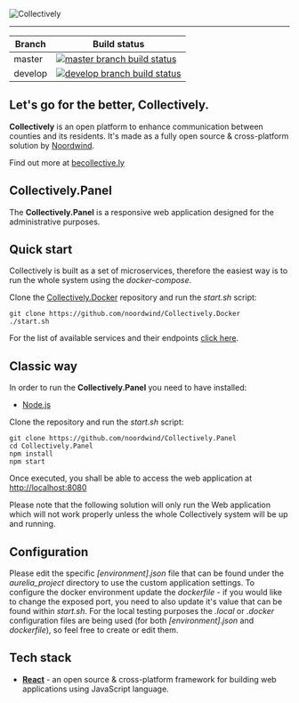 ![Collectively](https://github.com/noordwind/Collectively/blob/master/assets/collectively_logo.png)

----------------


|Branch             |Build status                                                  
|-------------------|-----------------------------------------------------
|master             |[![master branch build status](https://api.travis-ci.org/noordwind/Collectively.Panel.svg?branch=master)](https://travis-ci.org/noordwind/Collectively.Panel)
|develop            |[![develop branch build status](https://api.travis-ci.org/noordwind/Collectively.Panel.svg?branch=develop)](https://travis-ci.org/noordwind/Collectively.Panel/branches)

**Let's go for the better, Collectively​​.**
----------------

**Collectively** is an open platform to enhance communication between counties and its residents​. It's made as a fully open source & cross-platform solution by [Noordwind](https://noordwind.com).

Find out more at [becollective.ly](http://becollective.ly)

**Collectively.Panel**
----------------

The **Collectively.Panel** is a responsive web application designed for the administrative purposes.

**Quick start**
----------------

Collectively is built as a set of microservices, therefore the easiest way is to run the whole system using the *docker-compose*.

Clone the [Collectively.Docker](https://github.com/noordwind/Collectively.Docker) repository and run the *start.sh* script:

```
git clone https://github.com/noordwind/Collectively.Docker
./start.sh
```

For the list of available services and their endpoints [click here](https://github.com/noordwind/Collectively).

## Classic way

In order to run the **Collectively.Panel** you need to have installed:
- [Node.js](https://nodejs.org)

Clone the repository and run the *start.sh* script:

```
git clone https://github.com/noordwind/Collectively.Panel
cd Collectively.Panel
npm install
npm start
```

Once executed, you shall be able to access the web application at [http://localhost:8080](http://localhost:8080)

Please note that the following solution will only run the Web application which will not work properly unless the whole Collectively system will be up and running.

**Configuration**
----------------

Please edit the specific *[environment].json* file that can be found under the *aurelia_project* directory to use the custom application settings. To configure the docker environment update the *dockerfile* - if you would like to change the exposed port, you need to also update it's value that can be found within *start.sh*.
For the local testing purposes the *.local* or *.docker* configuration files are being used (for both *[environment].json* and *dockerfile*), so feel free to create or edit them.

**Tech stack**
----------------
- **[React](https://facebook.github.io/react/)** - an open source & cross-platform framework for building web applications using JavaScript language.
